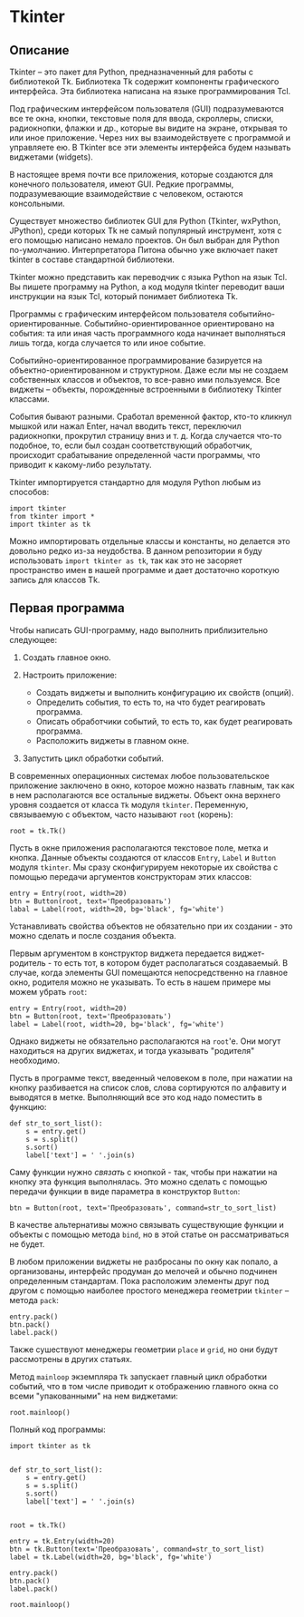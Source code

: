 # Tkinter

## Описание

Tkinter – это пакет для Python, предназначенный для работы с библиотекой Tk. Библиотека Tk содержит компоненты графического интерфейса. Эта библиотека написана на языке программирования Tcl.

Под графическим интерфейсом пользователя (GUI) подразумеваются все те окна, кнопки, текстовые поля для ввода, скроллеры, списки, радиокнопки, флажки и др., которые вы видите на экране, открывая то или иное приложение. Через них вы взаимодействуете с программой и управляете ею. В Tkinter все эти элементы интерфейса будем называть виджетами (widgets).

В настоящее время почти все приложения, которые создаются для конечного пользователя, имеют GUI. Редкие программы, подразумевающие взаимодействие с человеком, остаются консольными.

Существует множество библиотек GUI для Python (Tkinter, wxPython, JPython), среди которых Tk не самый популярный инструмент, хотя с его помощью написано немало проектов. Он был выбран для Python по-умолчанию. Интерпретатора Питона обычно уже включает пакет tkinter в составе стандартной библиотеки.

Tkinter можно представить как переводчик с языка Python на язык Tcl. Вы пишете программу на Python, а код модуля tkinter переводит ваши инструкции на язык Tcl, который понимает библиотека Tk.

Программы с графическим интерфейсом пользователя событийно-ориентированные. Событийно-ориентированное ориентировано на события: та или иная часть программного кода начинает выполняться лишь тогда, когда случается то или иное событие.

Событийно-ориентированное программирование базируется на объектно-ориентированном и структурном. Даже если мы не создаем собственных классов и объектов, то все-равно ими пользуемся. Все виджеты – объекты, порожденные встроенными в библиотеку Tkinter классами.

События бывают разными. Сработал временной фактор, кто-то кликнул мышкой или нажал Enter, начал вводить текст, переключил радиокнопки, прокрутил страницу вниз и т. д. Когда случается что-то подобное, то, если был создан соответствующий обработчик, происходит срабатывание определенной части программы, что приводит к какому-либо результату.

Tkinter импортируется стандартно для модуля Python любым из способов:

    import tkinter
    from tkinter import *
    import tkinter as tk

Можно импортировать отдельные классы и константы, но делается это довольно редко из-за неудобства. В данном репозитории я буду использовать `import tkinter as tk`, так как это не засоряет пространство имен в нашей программе и дает достаточно короткую запись для классов Tk.

## Первая программа

Чтобы написать GUI-программу, надо выполнить приблизительно следующее:

1. Cоздать главное окно.

2. Настроить приложение:
    - Создать виджеты и выполнить конфигурацию их свойств (опций).
    - Определить события, то есть то, на что будет реагировать программа.
    - Описать обработчики событий, то есть то, как будет реагировать программа.
    - Расположить виджеты в главном окне.

3. Запустить цикл обработки событий.

В современных операционных системах любое пользовательское приложение заключено в окно, которое можно назвать главным, так как в нем располагаются все остальные виджеты. Объект окна верхнего уровня создается от класса `Tk` модуля `tkinter`. Переменную, связываемую с объектом, часто называют `root` (корень):

    root = tk.Tk()

Пусть в окне приложения располагаются текстовое поле, метка и кнопка. Данные объекты создаются от классов `Entry`, `Label` и `Button` модуля `tkinter`. Мы сразу сконфигурируем некоторые их свойства с помощью передачи аргументов конструкторам этих классов:

    entry = Entry(root, width=20)
    btn = Button(root, text='Преобразовать')
    labal = Label(root, width=20, bg='black', fg='white')

Устанавливать свойства объектов не обязательно при их создании - это можно сделать и после создания объекта.

Первым аргументом в конструктор виджета передается виджет-родитель - то есть тот, в котором будет располагаться создаваемый. В случае, когда элементы GUI помещаются непосредственно на главное окно, родителя можно не указывать. То есть в нашем примере мы можем убрать `root`:

    entry = Entry(root, width=20)
    btn = Button(root, text='Преобразовать')
    label = Label(root, width=20, bg='black', fg='white')

Однако виджеты не обязательно располагаются на `root`'е. Они могут находиться на других виджетах, и тогда указывать "родителя" необходимо.

Пусть в программе текст, введенный человеком в поле, при нажатии на кнопку разбивается на список слов, слова сортируются по алфавиту и выводятся в метке. Выполняющий все это код надо поместить в функцию:

    def str_to_sort_list():
        s = entry.get()
        s = s.split()
        s.sort()
        label['text'] = ' '.join(s)

Саму функции нужно _связать_ с кнопкой - так, чтобы при нажатии на кнопку эта функция выполнялась. Это можно сделать с помощью передачи функции в виде параметра в конструктор `Button`:

    btn = Button(root, text='Преобразовать', command=str_to_sort_list)

В качестве альтернативы можно связывать существующие функции и объекты с помощью метода `bind`, но в этой статье он рассматриваться не будет.

В любом приложении виджеты не разбросаны по окну как попало, а организованы, интерфейс продуман до мелочей и обычно подчинен определенным стандартам. Пока расположим элементы друг под другом с помощью наиболее простого менеджера геометрии `tkinter` – метода `pack`:

    entry.pack()
    btn.pack()
    label.pack()

Также сушествуют менеджеры геометрии `place` и `grid`, но они будут рассмотрены в других статьях.

Метод `mainloop` экземпляра `Tk` запускает главный цикл обработки событий, что в том числе приводит к отображению главного окна со всеми "упакованными" на нем виджетами:

    root.mainloop()

Полный код программы:

    import tkinter as tk
        
        
    def str_to_sort_list():
        s = entry.get()
        s = s.split()
        s.sort()
        label['text'] = ' '.join(s)


    root = tk.Tk()

    entry = tk.Entry(width=20)
    btn = tk.Button(text='Преобразовать', command=str_to_sort_list)
    label = tk.Label(width=20, bg='black', fg='white')

    entry.pack()
    btn.pack()
    label.pack()

    root.mainloop()